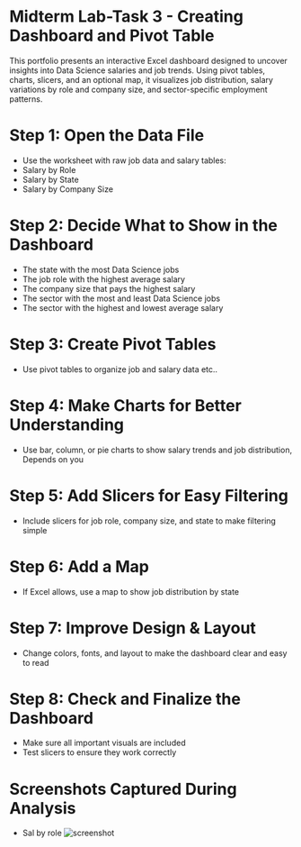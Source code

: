 # Midterm Lab-Task 3 - Creating Dashboard and Pivot Table
This portfolio presents an interactive Excel dashboard designed to uncover insights into Data Science salaries and job trends. Using pivot tables, charts, slicers, and an optional map, it visualizes job distribution, salary variations by role and company size, and sector-specific employment patterns.
# Step 1: Open the Data File
- Use the worksheet with raw job data and salary tables:
- Salary by Role
- Salary by State
- Salary by Company Size
# Step 2: Decide What to Show in the Dashboard
- The state with the most Data Science jobs
- The job role with the highest average salary
- The company size that pays the highest salary
- The sector with the most and least Data Science jobs
- The sector with the highest and lowest average salary
# Step 3: Create Pivot Tables
- Use pivot tables to organize job and salary data etc..
# Step 4: Make Charts for Better Understanding
- Use bar, column, or pie charts to show salary trends and job distribution, Depends on you
# Step 5: Add Slicers for Easy Filtering
- Include slicers for job role, company size, and state to make filtering simple
# Step 6: Add a Map
- If Excel allows, use a map to show job distribution by state
# Step 7: Improve Design & Layout
- Change colors, fonts, and layout to make the dashboard clear and easy to read
# Step 8: Check and Finalize the Dashboard
- Make sure all important visuals are included
- Test slicers to ensure they work correctly

# Screenshots Captured During Analysis
- Sal by role
![screenshot]()
